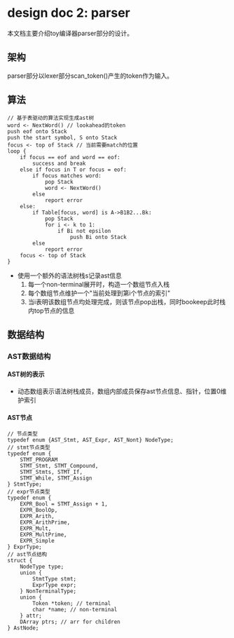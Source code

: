 # design doc 2: parser

本文档主要介绍toy编译器parser部分的设计。

## 架构

parser部分以lexer部分scan_token()产生的token作为输入。

## 算法

```
// 基于表驱动的算法实现生成ast树
word <- NextWord() // lookahead的token
push eof onto Stack
push the start symbol, S onto Stack
focus <- top of Stack // 当前需要match的位置
loop {
    if focus == eof and word == eof:
        success and break
    else if focus in T or focus = eof:
        if focus matches word:
            pop Stack
            word <- NextWord()
        else
            report error
    else:
        if Table[focus, word] is A->B1B2...Bk:
            pop Stack
            for i <- k to 1:
                if Bi not epsilon
                    push Bi onto Stack
        else
            report error
    focus <- top of Stack
}
```

+ 使用一个额外的语法树栈s记录ast信息
    1. 每一个non-terminal展开时，构造一个数组节点入栈
    2. 每个数组节点维护一个"当前处理到第i个节点的索引"
    3. 当i表明该数组节点均处理完成，则该节点pop出栈，同时bookeep此时栈内top节点的信息

## 数据结构

### AST数据结构

#### AST树的表示

+ 动态数组表示语法树栈成员，数组内部成员保存ast节点信息、指针，位置0维护索引

#### AST节点

```
// 节点类型
typedef enum {AST_Stmt, AST_Expr, AST_Nont} NodeType;
// stmt节点类型
typedef enum {
    STMT_PROGRAM
    STMT_Stmt, STMT_Compound,
    STMT_Stmts, STMT_If,
    STMT_While, STMT_Assign
} StmtType;
// expr节点类型
typedef enum {
    EXPR_Bool = STMT_Assign + 1,
    EXPR_BoolOp,
    EXPR_Arith,
    EXPR_ArithPrime,
    EXPR_Mult,
    EXPR_MultPrime,
    EXPR_Simple
} ExprType;
// ast节点结构
struct {
    NodeType type;
    union {
        StmtType stmt;
        ExprType expr;
    } NonTerminalType;
    union {
        Token *token; // terminal
        char *name; // non-terminal
    } attr;
    DArray ptrs; // arr for children
} AstNode;
```

### 
